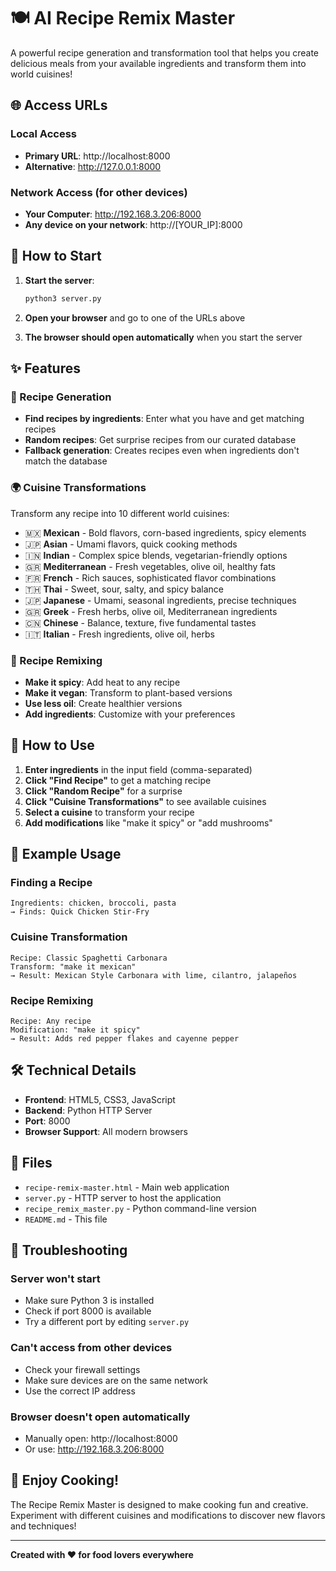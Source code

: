 # 🍽️ AI Recipe Remix Master

A powerful recipe generation and transformation tool that helps you create delicious meals from your available ingredients and transform them into world cuisines!

## 🌐 Access URLs

### Local Access
- **Primary URL**: http://localhost:8000
- **Alternative**: http://127.0.0.1:8000

### Network Access (for other devices)
- **Your Computer**: http://192.168.3.206:8000
- **Any device on your network**: http://[YOUR_IP]:8000

## 🚀 How to Start

1. **Start the server**:
   ```bash
   python3 server.py
   ```

2. **Open your browser** and go to one of the URLs above

3. **The browser should open automatically** when you start the server

## ✨ Features

### 🍳 Recipe Generation
- **Find recipes by ingredients**: Enter what you have and get matching recipes
- **Random recipes**: Get surprise recipes from our curated database
- **Fallback generation**: Creates recipes even when ingredients don't match the database

### 🌍 Cuisine Transformations
Transform any recipe into 10 different world cuisines:
- 🇲🇽 **Mexican** - Bold flavors, corn-based ingredients, spicy elements
- 🇯🇵 **Asian** - Umami flavors, quick cooking methods  
- 🇮🇳 **Indian** - Complex spice blends, vegetarian-friendly options
- 🇬🇷 **Mediterranean** - Fresh vegetables, olive oil, healthy fats
- 🇫🇷 **French** - Rich sauces, sophisticated flavor combinations
- 🇹🇭 **Thai** - Sweet, sour, salty, and spicy balance
- 🇯🇵 **Japanese** - Umami, seasonal ingredients, precise techniques
- 🇬🇷 **Greek** - Fresh herbs, olive oil, Mediterranean ingredients
- 🇨🇳 **Chinese** - Balance, texture, five fundamental tastes
- 🇮🇹 **Italian** - Fresh ingredients, olive oil, herbs

### 🔄 Recipe Remixing
- **Make it spicy**: Add heat to any recipe
- **Make it vegan**: Transform to plant-based versions
- **Use less oil**: Create healthier versions
- **Add ingredients**: Customize with your preferences

## 📱 How to Use

1. **Enter ingredients** in the input field (comma-separated)
2. **Click "Find Recipe"** to get a matching recipe
3. **Click "Random Recipe"** for a surprise
4. **Click "Cuisine Transformations"** to see available cuisines
5. **Select a cuisine** to transform your recipe
6. **Add modifications** like "make it spicy" or "add mushrooms"

## 🎯 Example Usage

### Finding a Recipe
```
Ingredients: chicken, broccoli, pasta
→ Finds: Quick Chicken Stir-Fry
```

### Cuisine Transformation
```
Recipe: Classic Spaghetti Carbonara
Transform: "make it mexican"
→ Result: Mexican Style Carbonara with lime, cilantro, jalapeños
```

### Recipe Remixing
```
Recipe: Any recipe
Modification: "make it spicy"
→ Result: Adds red pepper flakes and cayenne pepper
```

## 🛠️ Technical Details

- **Frontend**: HTML5, CSS3, JavaScript
- **Backend**: Python HTTP Server
- **Port**: 8000
- **Browser Support**: All modern browsers

## 📁 Files

- `recipe-remix-master.html` - Main web application
- `server.py` - HTTP server to host the application
- `recipe_remix_master.py` - Python command-line version
- `README.md` - This file

## 🔧 Troubleshooting

### Server won't start
- Make sure Python 3 is installed
- Check if port 8000 is available
- Try a different port by editing `server.py`

### Can't access from other devices
- Check your firewall settings
- Make sure devices are on the same network
- Use the correct IP address

### Browser doesn't open automatically
- Manually open: http://localhost:8000
- Or use: http://192.168.3.206:8000

## 🎉 Enjoy Cooking!

The Recipe Remix Master is designed to make cooking fun and creative. Experiment with different cuisines and modifications to discover new flavors and techniques!

---

**Created with ❤️ for food lovers everywhere**